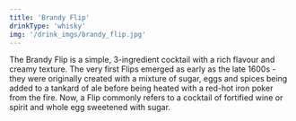 ```yaml
---
title: 'Brandy Flip'
drinkType: 'whisky'
img: '/drink_imgs/brandy_flip.jpg'
---
```

The Brandy Flip is a simple, 3-ingredient cocktail with a rich flavour and creamy texture. The very first Flips emerged as early as the late 1600s - they were originally created with a mixture of sugar, eggs and spices being added to a tankard of ale before being heated with a red-hot iron poker from the fire. Now, a Flip commonly refers to a cocktail of fortified wine or spirit and whole egg sweetened with sugar.